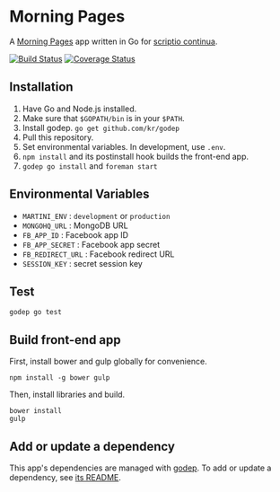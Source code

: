 # Morning Pages

A [Morning Pages](http://juliacameronlive.com/basic-tools/morning-pages/) app written in Go for [scriptio continua](http://en.wikipedia.org/wiki/Scriptio_continua).

[![Build Status](https://travis-ci.org/shuhei/morning_pages.png)](https://travis-ci.org/shuhei/morning_pages)
[![Coverage Status](https://coveralls.io/repos/shuhei/morning_pages/badge.png?branch=HEAD)](https://coveralls.io/r/shuhei/morning_pages?branch=HEAD)

## Installation

1. Have Go and Node.js installed.
2. Make sure that `$GOPATH/bin` is in your `$PATH`.
3. Install godep. `go get github.com/kr/godep`
4. Pull this repository.
5. Set environmental variables. In development, use `.env`.
6. `npm install` and its postinstall hook builds the front-end app.
7. `godep go install` and `foreman start`

## Environmental Variables

- `MARTINI_ENV` : `development` or `production`
- `MONGOHQ_URL` : MongoDB URL
- `FB_APP_ID` : Facebook app ID
- `FB_APP_SECRET` : Facebook app secret
- `FB_REDIRECT_URL` : Facebook redirect URL
- `SESSION_KEY` : secret session key

## Test

```
godep go test
```

## Build front-end app

First, install bower and gulp globally for convenience.

```
npm install -g bower gulp
```

Then, install libraries and build.

```
bower install
gulp
```

## Add or update a dependency

This app's dependencies are managed with [godep](https://github.com/kr/godep). To add or update a dependency, see [its README](https://github.com/kr/godep).

